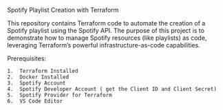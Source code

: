 Spotify Playlist Creation with Terraform

This repository contains Terraform code to automate the creation of a Spotify playlist using the Spotify API. The purpose of this project is to demonstrate how to manage Spotify resources (like playlists) as code, leveraging Terraform’s powerful infrastructure-as-code capabilities.

Prerequisites:

    1.	Terraform Installed
    2.	Docker Installed
    3.	Spotify Account
    4.	Spotify Developer Account ( get the Client ID and Client Secret)
    5.	Spotify Provider for Terraform
    6.	VS Code Editor
